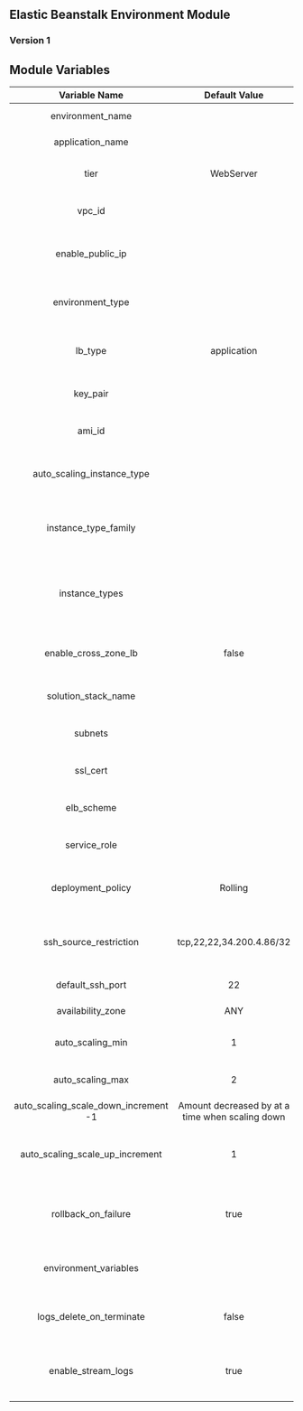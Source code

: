 ## Elastic Beanstalk Environment Module
### Version 1

## Module Variables

| Variable Name | Default Value | Description |
| :--: | :--: | :--: |
| environment_name |  | Name of EB Environment |
| application_name |  | Name of EB Application |
| tier |  WebServer | Type of EB tier (Worker, WebServer) |
| vpc_id | | VPC your EB Application will run in |
| enable_public_ip |  | If your EB server should have a public IP |
| environment_type | | Type of EB environment e.g. LoadBalanced |
| lb_type | application | Type of Load Balancer e.g. application, classic |
| key_pair | | Key pair used to SSH onto server |
| ami_id | | Id of AMI used by EB Environment |
| auto_scaling_instance_type | | EC2 type used by EB Environment e.g. t2.small |
| instance_type_family | | EC2 instance family type used by EB Environment e.g. t2|
| instance_types | | EC2 instance types allowed to be provisioned by EB Environment| 
| enable_cross_zone_lb | false | Allow Load Balancer to balancer across AZ's |
| solution_stack_name | | Solution stack used by EB Environment |
| subnets | | Subnet EB Environment will run in|
| ssl_cert | | SSL cert used for traffic on port 443 |
| elb_scheme | | Schema used by EB Environment | 
| service_role | | IAM role used by EB Environment | 
|deployment_policy | Rolling | Deployment policy used by EB Environment |
| ssh_source_restriction | tcp,22,22,34.200.4.86/32 | port and IP restrictions by EB Environment EC2 |
|default_ssh_port | 22 | Port used for ssh |
| availability_zone | ANY | AZ's used for auto scaling |
|auto_scaling_min | 1 |  Min number of running instances |
| auto_scaling_max | 2 | Max number of running instances |
|auto_scaling_scale_down_increment -1 | Amount decreased by at a time when scaling down|
|auto_scaling_scale_up_increment | 1 | Amount increased by at a time when scaling up|
| rollback_on_failure |  true | Roll back if deployment to EB Environment fails |
|environment_variables | | Map of EB Environment's environment variables |
| logs_delete_on_terminate | false | delete logs when EB envrionment is terminated |
|enable_stream_logs | true | Allow EB Environment logs to be streamed to cloudwatch|